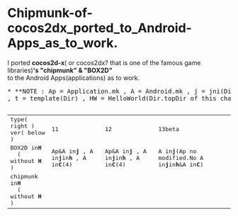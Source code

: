 Chipmunk-of-cocos2dx_ported_to_Android-Apps_as_to_work.
=============================
I ported **cocos2d-x**( or cocos2dx? that is one of the famous game libraries)**'s "chipmunk" & "BOX2D"**  
to the Android Apps(applications) as  to work.  
  
<pre>* **NOTE : Ap = Application.mk , A = Android.mk , j = jni(Dir) , h =  helloworld(Dir) , C = Classes(Dir)
, t = template(Dir) , HW = HelloWorld(Dir.topDir of this changing,not abobe helloworldDir.)** , Dir(fld) = Directory(or Folder)

<table><tr><td>type( right )<br>ver( below )</td><td>11</td><td>12</td><td>13beta</td></tr>
<tr><td>BOX2D in<b>H</b><br>&nbsp; ( without <b>H</b> )</td>
<td>Ap&A in<b>j</b> , A in<b>j</b>in<b>h</b> , A in<b>C</b>(4)<br></td>
<td>Ap&A in<b>j</b> , A in<b>j</b>in<b>h</b> , A in<b>C</b>(4)<br></td>
<td>A in<b>j</b>(Ap no modified.No A in<b>j</b>in<b>h</b>&A in<b>C</b>)<br></td></tr>

<tr><td>chipmunk in<b>H</b><br>&nbsp; ( without <b>H</b> )</td>
<td><br>&nbsp;</td>
<td><br>&nbsp;</td>
<td><br>&nbsp;</td></tr></table>

</pre>

  
